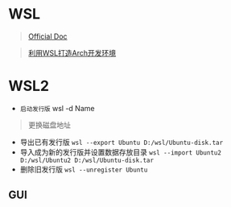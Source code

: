 # WSL 
> [Official Doc](https://learn.microsoft.com/zh-cn/windows/wsl/install)

> [利用WSL打造Arch开发环境](https://zhuanlan.zhihu.com/p/51270874)

# WSL2
- `启动发行版` wsl -d Name

> 更换磁盘地址

- 导出已有发行版 `wsl --export Ubuntu D:/wsl/Ubuntu-disk.tar` 
- 导入成为新的发行版并设置数据存放目录 `wsl --import Ubuntu2 D:/wsl/Ubuntu2 D:/wsl/Ubuntu-disk.tar`
- 删除旧发行版 `wsl --unregister Ubuntu`

## GUI


